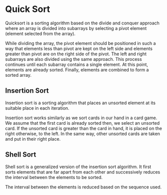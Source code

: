 
# Quick Sort
Quicksort is a sorting algorithm based on the divide and conquer approach where an array is divided into subarrays by selecting a pivot element (element selected from the array).

While dividing the array, the pivot element should be positioned in such a way that elements less than pivot are kept on the left side and elements greater than pivot are on the right side of the pivot.
The left and right subarrays are also divided using the same approach. This process continues until each subarray contains a single element.
At this point, elements are already sorted. Finally, elements are combined to form a sorted array.




## Insertion Sort

Insertion sort is a sorting algorithm that places an unsorted element at its suitable place in each iteration.

Insertion sort works similarly as we sort cards in our hand in a card game.
We assume that the first card is already sorted then, we select an unsorted card. If the unsorted card is greater than the card in hand, it is placed on the right otherwise, to the left. In the same way, other unsorted cards are taken and put in their right place.


## Shell Sort

Shell sort is a generalized version of the insertion sort algorithm. It first sorts elements that are far apart from each other and successively reduces the interval between the elements to be sorted.

The interval between the elements is reduced based on the sequence used.